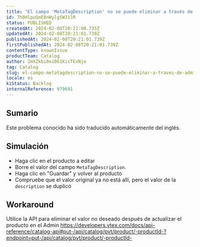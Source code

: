 ```yaml
---
title: "El campo 'MetaTagDescription' no se puede eliminar a través de Admin"
id: 7h0HlpuQnE8nWylgSWJ1lR
status: PUBLISHED
createdAt: 2024-02-08T20:21:00.735Z
updatedAt: 2024-02-08T20:21:01.739Z
publishedAt: 2024-02-08T20:21:01.739Z
firstPublishedAt: 2024-02-08T20:21:01.739Z
contentType: knownIssue
productTeam: Catalog
author: 2mXZkbi0oi061KicTExNjo
tag: Catalog
slug: el-campo-metatagdescription-no-se-puede-eliminar-a-traves-de-admin
locale: es
kiStatus: Backlog
internalReference: 979691
---
```


## Sumario

<div class="alert alert-info">
  <p>Este problema conocido ha sido traducido automáticamente del inglés.</p>
</div>



## Simulación



- Haga clic en el producto a editar
- Borre el valor del campo `MetaTagDescription`.
- Haga clic en "Guardar" y volver al producto
- Compruebe que el valor original ya no está allí, pero el valor de la `description` se duplicó



## Workaround


Utilice la API para eliminar el valor no deseado después de actualizar el producto en el Admin
https://developers.vtex.com/docs/api-reference/catalog-api#put-/api/catalog/pvt/product/-productId-?endpoint=put-/api/catalog/pvt/product/-productId-





